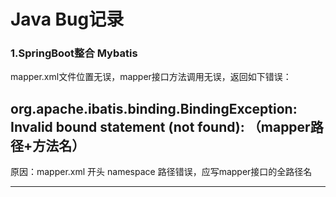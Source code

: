 # Java Bug记录

### 1.SpringBoot整合 Mybatis
	  
mapper.xml文件位置无误，mapper接口方法调用无误，返回如下错误：
## org.apache.ibatis.binding.BindingException: Invalid bound statement (not found): （mapper路径+方法名）
    
原因：mapper.xml 开头 namespace 路径错误，应写mapper接口的全路径名
***
